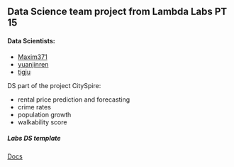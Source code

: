 ## Data Science team project from Lambda Labs PT 15
#### Data Scientists: 

- [Maxim371](https://github.com/maxim371)
- [yuanjinren](https://github.com/yuanjinren)
- [tigju](https://github.com/tigju)


DS part of the project CitySpire: 
- rental price prediction and forecasting
- crime rates
- population growth
- walkability score




##### Labs DS template
[Docs](https://docs.labs.lambdaschool.com/data-science/)

